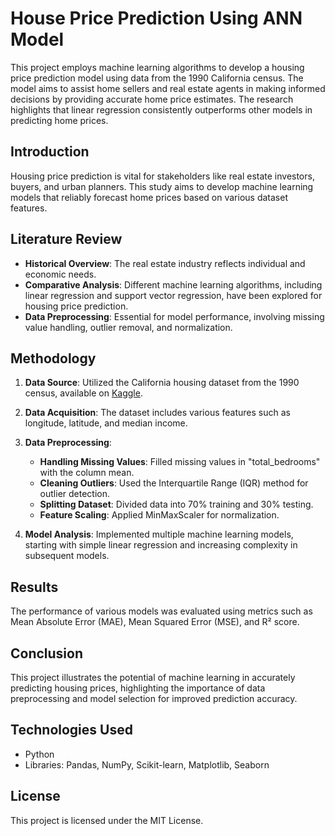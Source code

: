 # House Price Prediction Using ANN Model

This project employs machine learning algorithms to develop a housing price prediction model using data from the 1990 California census. The model aims to assist home sellers and real estate agents in making informed decisions by providing accurate home price estimates. The research highlights that linear regression consistently outperforms other models in predicting home prices.

## Introduction
Housing price prediction is vital for stakeholders like real estate investors, buyers, and urban planners. This study aims to develop machine learning models that reliably forecast home prices based on various dataset features.

## Literature Review
- **Historical Overview**: The real estate industry reflects individual and economic needs.
- **Comparative Analysis**: Different machine learning algorithms, including linear regression and support vector regression, have been explored for housing price prediction.
- **Data Preprocessing**: Essential for model performance, involving missing value handling, outlier removal, and normalization.

## Methodology
1. **Data Source**: Utilized the California housing dataset from the 1990 census, available on [Kaggle](https://www.kaggle.com/datasets/camnugent/californiahousing-prices).
2. **Data Acquisition**: The dataset includes various features such as longitude, latitude, and median income.
3. **Data Preprocessing**:
   - **Handling Missing Values**: Filled missing values in "total_bedrooms" with the column mean.
   - **Cleaning Outliers**: Used the Interquartile Range (IQR) method for outlier detection.
   - **Splitting Dataset**: Divided data into 70% training and 30% testing.
   - **Feature Scaling**: Applied MinMaxScaler for normalization.

4. **Model Analysis**: Implemented multiple machine learning models, starting with simple linear regression and increasing complexity in subsequent models.

## Results
The performance of various models was evaluated using metrics such as Mean Absolute Error (MAE), Mean Squared Error (MSE), and R² score. 

## Conclusion
This project illustrates the potential of machine learning in accurately predicting housing prices, highlighting the importance of data preprocessing and model selection for improved prediction accuracy.

## Technologies Used
- Python
- Libraries: Pandas, NumPy, Scikit-learn, Matplotlib, Seaborn

## License
This project is licensed under the MIT License.

